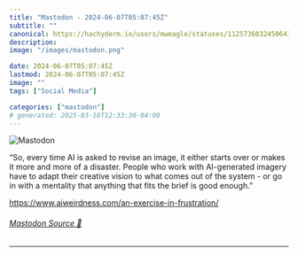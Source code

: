 ```yaml
---
title: "Mastodon - 2024-06-07T05:07:45Z"
subtitle: ""
canonical: https://hachyderm.io/users/mweagle/statuses/112573603245064179
description:
image: "/images/mastodon.png"

date: 2024-06-07T05:07:45Z
lastmod: 2024-06-07T05:07:45Z
image: ""
tags: ["Social Media"]

categories: ["mastodon"]
# generated: 2025-03-16T12:33:30-04:00
---
```

![Mastodon](/images/mastodon.png)

<p>“So, every time AI is asked to revise an image, it either starts over or makes it more and more of a disaster. People who work with AI-generated imagery have to adapt their creative vision to what comes out of the system - or go in with a mentality that anything that fits the brief is good enough.”</p><p><a href="https://www.aiweirdness.com/an-exercise-in-frustration/" target="_blank" rel="nofollow noopener noreferrer" translate="no"><span class="invisible">https://www.</span><span class="ellipsis">aiweirdness.com/an-exercise-in</span><span class="invisible">-frustration/</span></a></p>


###### [Mastodon Source 🐘](https://hachyderm.io/@mweagle/112573603245064179)

___
